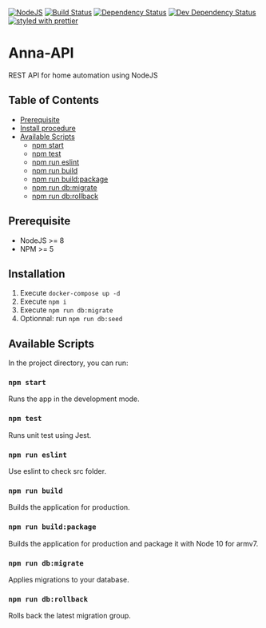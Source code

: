 [![NodeJS](https://img.shields.io/badge/node-%3E%3D%208-brightgreen.svg)](https://nodejs.org/en/)
[![Build Status](https://travis-ci.org/7h1b0/Anna.svg?branch=master)](https://travis-ci.org/7h1b0/Anna)
[![Dependency Status](https://img.shields.io/david/7h1b0/anna/master.svg)](https://david-dm.org/7h1b0/Anna)
[![Dev Dependency Status](https://img.shields.io/david/dev/7h1b0/anna/master.svg)](https://david-dm.org/7h1b0/Anna?type=dev)
[![styled with prettier](https://img.shields.io/badge/styled_with-prettier-ff69b4.svg)](https://github.com/prettier/prettier)

# Anna-API

REST API for home automation using NodeJS

## Table of Contents

- [Prerequisite](#prerequisite)
- [Install procedure](#install-procedure)
- [Available Scripts](#available-scripts)
  - [npm start](#npm-start)
  - [npm test](#npm-test)
  - [npm run eslint](#npm-run-eslint)
  - [npm run build](#npm-run-build)
  - [npm run build:package](#npm-run-buildpackage)
  - [npm run db:migrate](#npm-run-dbmigrate)
  - [npm run db:rollback](#npm-run-dbrollback)

## Prerequisite

- NodeJS >= 8
- NPM >= 5

## Installation

1. Execute `docker-compose up -d`
1. Execute `npm i`
1. Execute `npm run db:migrate`
1. Optionnal: run `npm run db:seed`

## Available Scripts

In the project directory, you can run:

### `npm start`

Runs the app in the development mode.

### `npm test`

Runs unit test using Jest.

### `npm run eslint`

Use eslint to check src folder.

### `npm run build`

Builds the application for production.

### `npm run build:package`

Builds the application for production and package it with Node 10 for armv7.

### `npm run db:migrate`

Applies migrations to your database.

### `npm run db:rollback`

Rolls back the latest migration group.
